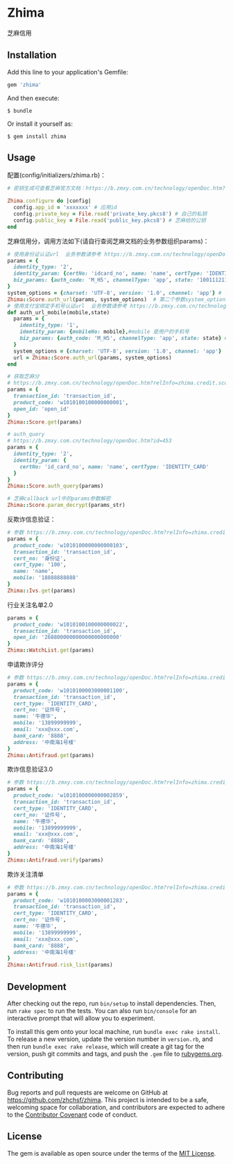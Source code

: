 # Zhima

芝麻信用

## Installation

Add this line to your application's Gemfile:

```ruby
gem 'zhima'
```

And then execute:

    $ bundle

Or install it yourself as:

    $ gem install zhima

## Usage
配置(config/initializers/zhima.rb)：
```ruby
# 密钥生成可查看芝麻官方文档：https://b.zmxy.com.cn/technology/openDoc.htm?relInfo=RSA_INFO_DOC

Zhima.configure do |config|
  config.app_id = 'xxxxxxx' # 应用id
  config.private_key = File.read('private_key.pkcs8') # 自己的私钥
  config.public_key = File.read('public_key.pkcs8') # 芝麻给的公钥
end
```

芝麻信用分，调用方法如下(请自行查阅芝麻文档的业务参数组织params)：
```ruby
# 使用身份证认证url  业务参数请参考 https://b.zmxy.com.cn/technology/openDoc.htm?relInfo=zhima.auth.info.authorize@1.0@1.3
params = {
  identity_type: '2',
  identity_param: {certNo: 'idcard_no', name: 'name', certType: 'IDENTITY_CARD'},
  biz_params: {auth_code: 'M_H5', channelType: 'app', state: '100111211'}
}
system_options = {charset: 'UTF-8', version: '1.0', channel: 'app'} # 可省略，默认为这些参数
Zhima::Score.auth_url(params, system_options)  # 第二个参数system_options传入芝麻需要的系统参数，不传亦可（下同，省略）
# 使用支付宝绑定手机号认证url  业务参数请参考 https://b.zmxy.com.cn/technology/openDoc.htm?relInfo=zhima.auth.info.authorize@1.0@1.3
def auth_url_mobile(mobile,state)
  params = {
    identity_type: '1',
    identity_param: {mobileNo: mobile},#mobile 是用户的手机号
    biz_params: {auth_code: 'M_H5', channelType: 'app', state: state} #state是商户自定义的数据,页面授权接口会原样把这个数据返回个商户
  }
  system_options = {charset: 'UTF-8', version: '1.0', channel: 'app'}
  url = Zhima::Score.auth_url(params, system_options)  
end

# 获取芝麻分
# https://b.zmxy.com.cn/technology/openDoc.htm?relInfo=zhima.credit.score.get@1.0@1.4&relType=API_DOC&type=API_INFO_DOC&LEFT_MENU_MODEnull#Seq_1
params = {
  transaction_id: 'transaction_id',
  product_code: 'w1010100100000000001',
  open_id: 'open_id'
}
Zhima::Score.get(params)

# auth_query
# https://b.zmxy.com.cn/technology/openDoc.htm?id=453
params = {
  identity_type: '2',
  identity_param: {
    certNo: 'id_card_no', name: 'name', certType: 'IDENTITY_CARD'
  }
}
Zhima::Score.auth_query(params)

# 芝麻callback url中的params参数解密
Zhima::Score.param_decrypt(params_str)
```

反欺诈信息验证：
```ruby
# 参数 https://b.zmxy.com.cn/technology/openDoc.htm?relInfo=zhima.credit.ivs.detail.get@1.0@1.2&relType=API_DOC&type=API_INFO_DOC&LEFT_MENU_MODEnull
params = {
  product_code: 'w1010100000000000103',
  transaction_id: 'transaction_id',
  cert_no: '身份证',
  cert_type: '100',
  name: 'name',
  mobile: '18888888888'
}
Zhima::Ivs.get(params)
```

行业关注名单2.0
```ruby
params = {
  product_code: 'w1010100100000000022',
  transaction_id: 'transaction_id',
  open_id: '268800000000000000000000'
}
Zhima::WatchList.get(params)
```

申请欺诈评分
```ruby
# 参数 https://b.zmxy.com.cn/technology/openDoc.htm?relInfo=zhima.credit.antifraud.score.get@1.0@1.1&relType=API_DOC&LEFT_MENU_MODE=null&view_mode=null
params = {
  product_code: 'w1010100003000001100',
  transaction_id: 'transaction_id',
  cert_type: 'IDENTITY_CARD',
  cert_no: '证件号',
  name: '牛德华',
  mobile: '13899999999',
  email: 'xxx@xxx.com',
  bank_card: '8888',
  address: '中南海1号楼'
}
Zhima::Antifraud.get(params)
```

欺诈信息验证3.0
```ruby
# 参数 https://b.zmxy.com.cn/technology/openDoc.htm?relInfo=zhima.credit.antifraud.verify@1.0@1.1&relType=API_DOC&LEFT_MENU_MODE=null&view_mode=null
params = {
  product_code: 'w1010100000000002859',
  transaction_id: 'transaction_id',
  cert_type: 'IDENTITY_CARD',
  cert_no: '证件号',
  name: '牛德华',
  mobile: '13899999999',
  email: 'xxx@xxx.com',
  bank_card: '8888',
  address: '中南海1号楼'
}
Zhima::Antifraud.verify(params)
```

欺诈关注清单
```ruby
# 参数 https://b.zmxy.com.cn/technology/openDoc.htm?relInfo=zhima.credit.antifraud.risk.list@1.0@1.0&relType=API_DOC&LEFT_MENU_MODE=null&view_mode=null
params = {
  product_code: 'w1010100003000001283',
  transaction_id: 'transaction_id',
  cert_type: 'IDENTITY_CARD',
  cert_no: '证件号',
  name: '牛德华',
  mobile: '13899999999',
  email: 'xxx@xxx.com',
  bank_card: '8888',
  address: '中南海1号楼'
}
Zhima::Antifraud.risk_list(params)
```

## Development

After checking out the repo, run `bin/setup` to install dependencies. Then, run `rake spec` to run the tests. You can also run `bin/console` for an interactive prompt that will allow you to experiment.

To install this gem onto your local machine, run `bundle exec rake install`. To release a new version, update the version number in `version.rb`, and then run `bundle exec rake release`, which will create a git tag for the version, push git commits and tags, and push the `.gem` file to [rubygems.org](https://rubygems.org).

## Contributing

Bug reports and pull requests are welcome on GitHub at https://github.com/zhchsf/zhima. This project is intended to be a safe, welcoming space for collaboration, and contributors are expected to adhere to the [Contributor Covenant](http://contributor-covenant.org) code of conduct.


## License

The gem is available as open source under the terms of the [MIT License](http://opensource.org/licenses/MIT).
